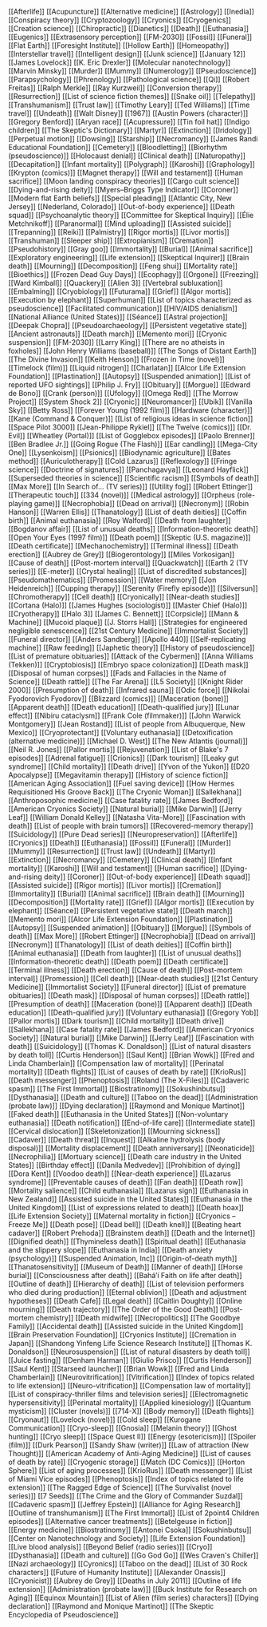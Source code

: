 [[Afterlife]]
[[Acupuncture]]
[[Alternative medicine]]
[[Astrology]]
[[Inedia]]
[[Conspiracy theory]]
[[Cryptozoology]]
[[Cryonics]]
[[Cryogenics]]
[[Creation science]]
[[Chiropractic]]
[[Dianetics]]
[[Death]]
[[Euthanasia]]
[[Eugenics]]
[[Extrasensory perception]]
[[FM-2030]]
[[Fossil]]
[[Funeral]]
[[Flat Earth]]
[[Foresight Institute]]
[[Hollow Earth]]
[[Homeopathy]]
[[Interstellar travel]]
[[Intelligent design]]
[[Junk science]]
[[January 12]]
[[James Lovelock]]
[[K. Eric Drexler]]
[[Molecular nanotechnology]]
[[Marvin Minsky]]
[[Murder]]
[[Mummy]]
[[Numerology]]
[[Pseudoscience]]
[[Parapsychology]]
[[Phrenology]]
[[Pathological science]]
[[Qi]]
[[Robert Freitas]]
[[Ralph Merkle]]
[[Ray Kurzweil]]
[[Conversion therapy]]
[[Resurrection]]
[[List of science fiction themes]]
[[Snake oil]]
[[Telepathy]]
[[Transhumanism]]
[[Trust law]]
[[Timothy Leary]]
[[Ted Williams]]
[[Time travel]]
[[Undeath]]
[[Walt Disney]]
[[1967]]
[[Austin Powers (character)]]
[[Gregory Benford]]
[[Aryan race]]
[[Acupressure]]
[[Tin foil hat]]
[[Indigo children]]
[[The Skeptic's Dictionary]]
[[Martyr]]
[[Extinction]]
[[Iridology]]
[[Perpetual motion]]
[[Dowsing]]
[[Starship]]
[[Necromancy]]
[[James Randi Educational Foundation]]
[[Cemetery]]
[[Bloodletting]]
[[Biorhythm (pseudoscience)]]
[[Holocaust denial]]
[[Clinical death]]
[[Naturopathy]]
[[Decapitation]]
[[Infant mortality]]
[[Polygraph]]
[[Karoshi]]
[[Graphology]]
[[Krypton (comics)]]
[[Magnet therapy]]
[[Will and testament]]
[[Human sacrifice]]
[[Moon landing conspiracy theories]]
[[Cargo cult science]]
[[Dying-and-rising deity]]
[[Myers–Briggs Type Indicator]]
[[Coroner]]
[[Modern flat Earth beliefs]]
[[Special pleading]]
[[Atlantic City, New Jersey]]
[[Nederland, Colorado]]
[[Out-of-body experience]]
[[Death squad]]
[[Psychoanalytic theory]]
[[Committee for Skeptical Inquiry]]
[[Élie Metchnikoff]]
[[Paranormal]]
[[Mind uploading]]
[[Assisted suicide]]
[[Trepanning]]
[[Reiki]]
[[Palmistry]]
[[Rigor mortis]]
[[Livor mortis]]
[[Transhuman]]
[[Sleeper ship]]
[[Extropianism]]
[[Cremation]]
[[Pseudohistory]]
[[Gray goo]]
[[Immortality]]
[[Burial]]
[[Animal sacrifice]]
[[Exploratory engineering]]
[[Life extension]]
[[Skeptical Inquirer]]
[[Brain death]]
[[Mourning]]
[[Decomposition]]
[[Feng shui]]
[[Mortality rate]]
[[Bioethics]]
[[Frozen Dead Guy Days]]
[[Ecophagy]]
[[Orgone]]
[[Freezing]]
[[Ward Kimball]]
[[Quackery]]
[[Alien 3]]
[[Vertebral subluxation]]
[[Embalming]]
[[Cryobiology]]
[[Futurama]]
[[Grief]]
[[Algor mortis]]
[[Execution by elephant]]
[[Superhuman]]
[[List of topics characterized as pseudoscience]]
[[Facilitated communication]]
[[HIV/AIDS denialism]]
[[National Alliance (United States)]]
[[Séance]]
[[Astral projection]]
[[Deepak Chopra]]
[[Pseudoarchaeology]]
[[Persistent vegetative state]]
[[Ancient astronauts]]
[[Death march]]
[[Memento mori]]
[[Cryonic suspension]]
[[FM-2030]]
[[Larry King]]
[[There are no atheists in foxholes]]
[[John Henry Williams (baseball)]]
[[The Songs of Distant Earth]]
[[The Divine Invasion]]
[[Keith Henson]]
[[Frozen in Time (novel)]]
[[Timelock (film)]]
[[Liquid nitrogen]]
[[Charlatan]]
[[Alcor Life Extension Foundation]]
[[Plastination]]
[[Autopsy]]
[[Suspended animation]]
[[List of reported UFO sightings]]
[[Philip J. Fry]]
[[Obituary]]
[[Morgue]]
[[Edward de Bono]]
[[Crank (person)]]
[[Ufology]]
[[Omega Red]]
[[The Morrow Project]]
[[System Shock 2]]
[[Cryonic]]
[[Neuromancer]]
[[Ubik]]
[[Vanilla Sky]]
[[Betty Ross]]
[[Forever Young (1992 film)]]
[[Hardware (character)]]
[[Kane (Command & Conquer)]]
[[List of religious ideas in science fiction]]
[[Space Pilot 3000]]
[[Jean-Philippe Rykiel]]
[[The Twelve (comics)]]
[[Dr. Evil]]
[[Wheatley (Portal)]]
[[List of Gogglebox episodes]]
[[Paolo Brenner]]
[[Ben Bradlee Jr.]]
[[Going Rogue (The Flash)]]
[[Ear candling]]
[[Mega-City One]]
[[Lysenkoism]]
[[Psionics]]
[[Biodynamic agriculture]]
[[Bates method]]
[[Auriculotherapy]]
[[Cold Lazarus]]
[[Reflexology]]
[[Fringe science]]
[[Doctrine of signatures]]
[[Panchagavya]]
[[Leonard Hayflick]]
[[Superseded theories in science]]
[[Scientific racism]]
[[Symbols of death]]
[[Max More]]
[[In Search of... (TV series)]]
[[Utility fog]]
[[Robert Ettinger]]
[[Therapeutic touch]]
[[334 (novel)]]
[[Medical astrology]]
[[Orpheus (role-playing game)]]
[[Necrophobia]]
[[Dead on arrival]]
[[Necronym]]
[[Robin Hanson]]
[[Warren Ellis]]
[[Thanatology]]
[[List of death deities]]
[[Coffin birth]]
[[Animal euthanasia]]
[[Roy Walford]]
[[Death from laughter]]
[[Bogdanov affair]]
[[List of unusual deaths]]
[[Information-theoretic death]]
[[Open Your Eyes (1997 film)]]
[[Death poem]]
[[Skeptic (U.S. magazine)]]
[[Death certificate]]
[[Mechanochemistry]]
[[Terminal illness]]
[[Death erection]]
[[Aubrey de Grey]]
[[Biogerontology]]
[[Miles Vorkosigan]]
[[Cause of death]]
[[Post-mortem interval]]
[[Quackwatch]]
[[Earth 2 (TV series)]]
[[E-meter]]
[[Crystal healing]]
[[List of discredited substances]]
[[Pseudomathematics]]
[[Promession]]
[[Water memory]]
[[Jon Heidenreich]]
[[Cupping therapy]]
[[Serenity (Firefly episode)]]
[[Silversun]]
[[Chromotherapy]]
[[Cell death]]
[[Cryonically]]
[[Near-death studies]]
[[Cortana (Halo)]]
[[James Hughes (sociologist)]]
[[Master Chief (Halo)]]
[[Cryotherapy]]
[[Halo 3]]
[[James C. Bennett]]
[[Corpsicle]]
[[Mann & Machine]]
[[Mucoid plaque]]
[[J. Storrs Hall]]
[[Strategies for engineered negligible senescence]]
[[21st Century Medicine]]
[[Immortalist Society]]
[[Funeral director]]
[[Anders Sandberg]]
[[Apollo 440]]
[[Self-replicating machine]]
[[Raw feeding]]
[[Japhetic theory]]
[[History of pseudoscience]]
[[List of premature obituaries]]
[[Attack of the Cybermen]]
[[Anna Williams (Tekken)]]
[[Cryptobiosis]]
[[Embryo space colonization]]
[[Death mask]]
[[Disposal of human corpses]]
[[Fads and Fallacies in the Name of Science]]
[[Death rattle]]
[[The Far Arena]]
[[L5 Society]]
[[Knight Rider 2000]]
[[Presumption of death]]
[[Infrared sauna]]
[[Odic force]]
[[Nikolai Fyodorovich Fyodorov]]
[[Blizzard (comics)]]
[[Maceration (bone)]]
[[Apparent death]]
[[Death education]]
[[Death-qualified jury]]
[[Lunar effect]]
[[Nibiru cataclysm]]
[[Frank Cole (filmmaker)]]
[[John Warwick Montgomery]]
[[Jean Rostand]]
[[List of people from Albuquerque, New Mexico]]
[[Cryoprotectant]]
[[Voluntary euthanasia]]
[[Detoxification (alternative medicine)]]
[[Michael D. West]]
[[The New Atlantis (journal)]]
[[Neil R. Jones]]
[[Pallor mortis]]
[[Rejuvenation]]
[[List of Blake's 7 episodes]]
[[Adrenal fatigue]]
[[Crionics]]
[[Dark tourism]]
[[Leaky gut syndrome]]
[[Child mortality]]
[[Death drive]]
[[Yvon of the Yukon]]
[[D20 Apocalypse]]
[[Megavitamin therapy]]
[[History of science fiction]]
[[American Aging Association]]
[[Fuel saving device]]
[[How Hermes Requisitioned His Groove Back]]
[[The Cryonic Woman]]
[[Sallekhana]]
[[Anthroposophic medicine]]
[[Case fatality rate]]
[[James Bedford]]
[[American Cryonics Society]]
[[Natural burial]]
[[Mike Darwin]]
[[Jerry Leaf]]
[[William Donald Kelley]]
[[Natasha Vita-More]]
[[Fascination with death]]
[[List of people with brain tumors]]
[[Recovered-memory therapy]]
[[Suicidology]]
[[Pure Dead series]]
[[Neuropreservation]]
[[Afterlife]]
[[Cryonics]]
[[Death]]
[[Euthanasia]]
[[Fossil]]
[[Funeral]]
[[Murder]]
[[Mummy]]
[[Resurrection]]
[[Trust law]]
[[Undeath]]
[[Martyr]]
[[Extinction]]
[[Necromancy]]
[[Cemetery]]
[[Clinical death]]
[[Infant mortality]]
[[Karoshi]]
[[Will and testament]]
[[Human sacrifice]]
[[Dying-and-rising deity]]
[[Coroner]]
[[Out-of-body experience]]
[[Death squad]]
[[Assisted suicide]]
[[Rigor mortis]]
[[Livor mortis]]
[[Cremation]]
[[Immortality]]
[[Burial]]
[[Animal sacrifice]]
[[Brain death]]
[[Mourning]]
[[Decomposition]]
[[Mortality rate]]
[[Grief]]
[[Algor mortis]]
[[Execution by elephant]]
[[Séance]]
[[Persistent vegetative state]]
[[Death march]]
[[Memento mori]]
[[Alcor Life Extension Foundation]]
[[Plastination]]
[[Autopsy]]
[[Suspended animation]]
[[Obituary]]
[[Morgue]]
[[Symbols of death]]
[[Max More]]
[[Robert Ettinger]]
[[Necrophobia]]
[[Dead on arrival]]
[[Necronym]]
[[Thanatology]]
[[List of death deities]]
[[Coffin birth]]
[[Animal euthanasia]]
[[Death from laughter]]
[[List of unusual deaths]]
[[Information-theoretic death]]
[[Death poem]]
[[Death certificate]]
[[Terminal illness]]
[[Death erection]]
[[Cause of death]]
[[Post-mortem interval]]
[[Promession]]
[[Cell death]]
[[Near-death studies]]
[[21st Century Medicine]]
[[Immortalist Society]]
[[Funeral director]]
[[List of premature obituaries]]
[[Death mask]]
[[Disposal of human corpses]]
[[Death rattle]]
[[Presumption of death]]
[[Maceration (bone)]]
[[Apparent death]]
[[Death education]]
[[Death-qualified jury]]
[[Voluntary euthanasia]]
[[Gregory Yob]]
[[Pallor mortis]]
[[Dark tourism]]
[[Child mortality]]
[[Death drive]]
[[Sallekhana]]
[[Case fatality rate]]
[[James Bedford]]
[[American Cryonics Society]]
[[Natural burial]]
[[Mike Darwin]]
[[Jerry Leaf]]
[[Fascination with death]]
[[Suicidology]]
[[Thomas K. Donaldson]]
[[List of natural disasters by death toll]]
[[Curtis Henderson]]
[[Saul Kent]]
[[Brian Wowk]]
[[Fred and Linda Chamberlain]]
[[Compensation law of mortality]]
[[Perinatal mortality]]
[[Death flights]]
[[List of causes of death by rate]]
[[KrioRus]]
[[Death messenger]]
[[Phenoptosis]]
[[Roland (The X-Files)]]
[[Cadaveric spasm]]
[[The First Immortal]]
[[Biostratinomy]]
[[Sokushinbutsu]]
[[Dysthanasia]]
[[Death and culture]]
[[Taboo on the dead]]
[[Administration (probate law)]]
[[Dying declaration]]
[[Raymond and Monique Martinot]]
[[Faked death]]
[[Euthanasia in the United States]]
[[Non-voluntary euthanasia]]
[[Death notification]]
[[End-of-life care]]
[[Intermediate state]]
[[Cervical dislocation]]
[[Skeletonization]]
[[Mourning sickness]]
[[Cadaver]]
[[Death threat]]
[[Inquest]]
[[Alkaline hydrolysis (body disposal)]]
[[Mortality displacement]]
[[Death anniversary]]
[[Neonaticide]]
[[Necrophilia]]
[[Mortuary science]]
[[Death care industry in the United States]]
[[Birthday effect]]
[[Danila Medvedev]]
[[Prohibition of dying]]
[[Dora Kent]]
[[Voodoo death]]
[[Near-death experience]]
[[Lazarus syndrome]]
[[Preventable causes of death]]
[[Fan death]]
[[Death row]]
[[Mortality salience]]
[[Child euthanasia]]
[[Lazarus sign]]
[[Euthanasia in New Zealand]]
[[Assisted suicide in the United States]]
[[Euthanasia in the United Kingdom]]
[[List of expressions related to death]]
[[Death hoax]]
[[Life Extension Society]]
[[Maternal mortality in fiction]]
[[Cryonics – Freeze Me]]
[[Death pose]]
[[Dead bell]]
[[Death knell]]
[[Beating heart cadaver]]
[[Robert Prehoda]]
[[Brainstem death]]
[[Death and the Internet]]
[[Dignified death]]
[[Thymineless death]]
[[Spiritual death]]
[[Euthanasia and the slippery slope]]
[[Euthanasia in India]]
[[Death anxiety (psychology)]]
[[Suspended Animation, Inc]]
[[Origin-of-death myth]]
[[Thanatosensitivity]]
[[Museum of Death]]
[[Manner of death]]
[[Horse burial]]
[[Consciousness after death]]
[[Baháʼí Faith on life after death]]
[[Outline of death]]
[[Hierarchy of death]]
[[List of television performers who died during production]]
[[Eternal oblivion]]
[[Death and adjustment hypotheses]]
[[Death Cafe]]
[[Legal death]]
[[Caitlin Doughty]]
[[Online mourning]]
[[Death trajectory]]
[[The Order of the Good Death]]
[[Post-mortem chemistry]]
[[Death midwife]]
[[Necropolitics]]
[[The Goodbye Family]]
[[Accidental death]]
[[Assisted suicide in the United Kingdom]]
[[Brain Preservation Foundation]]
[[Cryonics Institute]]
[[Cremation in Japan]]
[[Shandong Yinfeng Life Science Research Institute]]
[[Thomas K. Donaldson]]
[[Neurosuspension]]
[[List of natural disasters by death toll]]
[[Juice fasting]]
[[Denham Harman]]
[[Giulio Prisco]]
[[Curtis Henderson]]
[[Saul Kent]]
[[Starseed launcher]]
[[Brian Wowk]]
[[Fred and Linda Chamberlain]]
[[Neurovitrification]]
[[Vitrification]]
[[Index of topics related to life extension]]
[[Neuro-vitrification]]
[[Compensation law of mortality]]
[[List of conspiracy-thriller films and television series]]
[[Electromagnetic hypersensitivity]]
[[Perinatal mortality]]
[[Applied kinesiology]]
[[Quantum mysticism]]
[[Cluster (novels)]]
[[714-X]]
[[Body memory]]
[[Death flights]]
[[Cryonaut]]
[[Lovelock (novel)]]
[[Cold sleep]]
[[Kurogane Communication]]
[[Cryo-sleep]]
[[Gnosia]]
[[Melanin theory]]
[[Ghost hunting]]
[[Cryo sleep]]
[[Space Quest II]]
[[Energy (esotericism)]]
[[Spoiler (film)]]
[[Durk Pearson]]
[[Sandy Shaw (writer)]]
[[Law of attraction (New Thought)]]
[[American Academy of Anti-Aging Medicine]]
[[List of causes of death by rate]]
[[Cryogenic storage]]
[[Match (DC Comics)]]
[[Horton Sphere]]
[[List of aging processes]]
[[KrioRus]]
[[Death messenger]]
[[List of Miami Vice episodes]]
[[Phenoptosis]]
[[Index of topics related to life extension]]
[[The Ragged Edge of Science]]
[[The Survivalist (novel series)]]
[[7 Seeds]]
[[The Crime and the Glory of Commander Suzdal]]
[[Cadaveric spasm]]
[[Jeffrey Epstein]]
[[Alliance for Aging Research]]
[[Outline of transhumanism]]
[[The First Immortal]]
[[List of 2point4 Children episodes]]
[[Alternative cancer treatments]]
[[Betelgeuse in fiction]]
[[Energy medicine]]
[[Biostratinomy]]
[[Antonei Csoka]]
[[Sokushinbutsu]]
[[Center on Nanotechnology and Society]]
[[Life Extension Foundation]]
[[Live blood analysis]]
[[Beyond Belief (radio series)]]
[[Cryo]]
[[Dysthanasia]]
[[Death and culture]]
[[Go God Go]]
[[Wes Craven's Chiller]]
[[Nazi archaeology]]
[[Cyronics]]
[[Taboo on the dead]]
[[List of 30 Rock characters]]
[[Future of Humanity Institute]]
[[Alexander Onassis]]
[[Cryonicist]]
[[Aubrey de Grey]]
[[Deaths in July 2011]]
[[Outline of life extension]]
[[Administration (probate law)]]
[[Buck Institute for Research on Aging]]
[[Equinox Mountain]]
[[List of Alien (film series) characters]]
[[Dying declaration]]
[[Raymond and Monique Martinot]]
[[The Skeptic Encyclopedia of Pseudoscience]]
